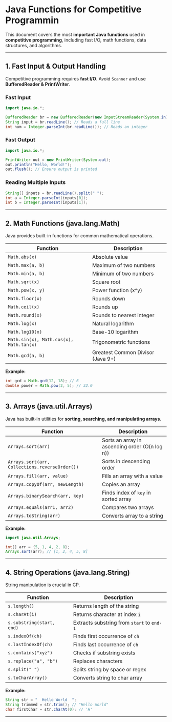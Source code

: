 # Java Functions for Competitive Programmin

This document covers the most **important Java functions** used in **competitive programming**, including fast I/O, math functions, data structures, and algorithms.

---

## **1. Fast Input & Output Handling**
Competitive programming requires **fast I/O**. Avoid `Scanner` and use **BufferedReader & PrintWriter**.

### **Fast Input**
```java
import java.io.*;

BufferedReader br = new BufferedReader(new InputStreamReader(System.in));
String input = br.readLine(); // Reads a full line
int num = Integer.parseInt(br.readLine()); // Reads an integer
```

### **Fast Output**
```java
import java.io.*;

PrintWriter out = new PrintWriter(System.out);
out.println("Hello, World!");
out.flush(); // Ensure output is printed
```

### **Reading Multiple Inputs**
```java
String[] inputs = br.readLine().split(" ");
int a = Integer.parseInt(inputs[0]);
int b = Integer.parseInt(inputs[1]);
```

---

## **2. Math Functions (java.lang.Math)**
Java provides built-in functions for common mathematical operations.

| Function | Description |
|----------|-------------|
| `Math.abs(x)` | Absolute value |
| `Math.max(a, b)` | Maximum of two numbers |
| `Math.min(a, b)` | Minimum of two numbers |
| `Math.sqrt(x)` | Square root |
| `Math.pow(x, y)` | Power function (x^y) |
| `Math.floor(x)` | Rounds down |
| `Math.ceil(x)` | Rounds up |
| `Math.round(x)` | Rounds to nearest integer |
| `Math.log(x)` | Natural logarithm |
| `Math.log10(x)` | Base-10 logarithm |
| `Math.sin(x), Math.cos(x), Math.tan(x)` | Trigonometric functions |
| `Math.gcd(a, b)` | Greatest Common Divisor (Java 9+) |

**Example:**
```java
int gcd = Math.gcd(12, 18); // 6
double power = Math.pow(2, 5); // 32.0
```

---

## **3. Arrays (java.util.Arrays)**
Java has built-in utilities for **sorting, searching, and manipulating arrays**.

| Function | Description |
|----------|-------------|
| `Arrays.sort(arr)` | Sorts an array in ascending order (O(n log n)) |
| `Arrays.sort(arr, Collections.reverseOrder())` | Sorts in descending order |
| `Arrays.fill(arr, value)` | Fills an array with a value |
| `Arrays.copyOf(arr, newLength)` | Copies an array |
| `Arrays.binarySearch(arr, key)` | Finds index of `key` in sorted array |
| `Arrays.equals(arr1, arr2)` | Compares two arrays |
| `Arrays.toString(arr)` | Converts array to a string |

**Example:**
```java
import java.util.Arrays;

int[] arr = {5, 1, 4, 2, 8};
Arrays.sort(arr); // [1, 2, 4, 5, 8]
```

---

## **4. String Operations (java.lang.String)**
String manipulation is crucial in CP.

| Function | Description |
|----------|-------------|
| `s.length()` | Returns length of the string |
| `s.charAt(i)` | Returns character at index `i` |
| `s.substring(start, end)` | Extracts substring from `start` to `end-1` |
| `s.indexOf(ch)` | Finds first occurrence of `ch` |
| `s.lastIndexOf(ch)` | Finds last occurrence of `ch` |
| `s.contains("xyz")` | Checks if substring exists |
| `s.replace("a", "b")` | Replaces characters |
| `s.split(" ")` | Splits string by space or regex |
| `s.toCharArray()` | Converts string to char array |

**Example:**
```java
String str = "  Hello World  ";
String trimmed = str.trim(); // "Hello World"
char firstChar = str.charAt(0); // 'H'
```

---
